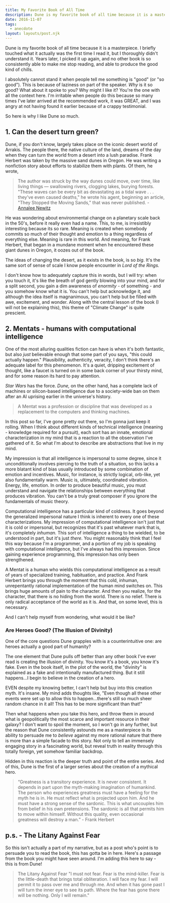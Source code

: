 ```yaml
---
title: My Favorite Book of All Time
description: Dune is my favorite book of all time because it is a masterpiece. Here are some of the explicit reasons why.
date: 2016-11-07
tags:
  - anecdote
layout: layouts/post.njk
---
```


Dune is my favorite book of all time because it is a masterpiece. I briefly touched what it actually was the first time I read it, but I thoroughly didn't understand it. Years later, I picked it up again, and no other book is so consistently able to make me stop reading, and able to produce the good kind of chills.

I absolutely cannot stand it when people tell me something is "good" (or "so good"). This is because of laziness on part of the speaker. _Why_ is it so good? What about it spoke to you? Why might I like it? You're the one with all the context here. I'm irritable when people do this because so many times I've later arrived at the recommended work, it was GREAT, and I was angry at not having found it earlier because of a crappy testimonial.

So here is why I like Dune so much.

## 1. Can the desert turn green?

Dune, if you don't know, largely takes place on the iconic desert world of Arrakis. The people there, the native culture of the land, dreams of the day when they can turn the world from a desert into a lush paradise. Frank Herbert was taken by the massive sand dunes in Oregon. He was writing a nonfiction story about efforts to stabilize them with plants. Of them, he wrote,

> The author was struck by the way dunes could move, over time, like living things — swallowing rivers, clogging lakes, burying forests. "These waves can be every bit as devastating as a tidal wave . . . they've even caused deaths," he wrote his agent, beginning an article, "They Stopped the Moving Sands," that was never published. - [Annalee Newitz](https://io9.gizmodo.com/5520516/dune-started-as-a-nonfiction-article-about-oregons-ecosystem)

He was wondering about environmental change on a planetary scale back in the 50's, before it really even had a name. This, to me, is irresistibly interesting because its so rare. Meaning is created when somebody commits so much of their thought and emotion to a thing regardless of everything else. Meaning is rare in this world. And meaning, for Frank Herbert, that began in a mundane moment when he encountered these giant dunes in Oregon, it oozes out of the book.

The ideas of changing the desert, as it exists in the book, is so _big_. It's the same sort of sense of scale I know people encounter in _Lord of the Rings._

I don't know how to adequately capture this in words, but I will try: when you touch it, it's like the breath of god gently blowing into your mind, and for a split second, you gain a dim awareness of _enormity_ - of something - and you somehow know what it is. You can't help but acknowledge it, and although the idea itself is magnanimous, you can't help but be filled with awe, excitement, and wonder. Along with the central lesson of the book (I will not be explaining this), this theme of "Climate Change" is quite prescient.

## 2. Mentats - humans with computational intelligence

One of the most alluring qualities fiction can have is when it's both fantastic, but also _just_ believable enough that some part of you says, "this could actually happen." Plausibility, authenticity, veracity, I don't think there's an adequate label for this phenomenon. It's a quiet, dripping excitement of thought, like a faucet is turned on in some back corner of your thirsty mind, and for some reason its hard to pay attention.

_Star Wars_ has the force. _Dune,_ on the other hand, has a complete lack of machines or silicon-based intelligence due to a society-wide ban on them after an AI uprising earlier in the universe's history.

> A Mentat was a profession or discipline that was developed as a replacement to the computers and thinking machines.

In this post so far, I've gone pretty out there, so I'm gonna just keep it rolling. When I think about different kinds of technical intelligence (meaning - knowledge required for a pursuit), each sort has an innate, emotional characterization in my mind that is a reaction to all the observation I've gathered of it. So what I'm about to describe are abstractions that live in my mind.

My impression is that all intelligence is impersonal to some degree, since it unconditionally involves piercing to the truth of a situation, so this lacks a more blatant kind of bias usually introduced by some combination of emotion and incentives. Music, for instance, is strictly logical, orb-like, yet also fundamentally warm. Music is, ultimately, coordinated vibration. Energy, life, emotion. In order to produce beautiful music, you must understand and navigate the relationships between everything that produces vibration. You can't be a truly great composer if you ignore the fundamentals of music theory.

Computational intelligence has a particular kind of coldness. It goes beyond the generalized impersonal nature I think is inherent to every one of these characterizations. My impression of computational intelligence isn't just that it is cold or impersonal, but recognizes that it's past whatever mark that is, it's completely _inhuman._ This sort of intelligence a thing to be wielded, to be understood in part, but it's just _there._ You might reasonably think that I feel this way because I'm a programmer, and a portion of my job is speaking with computational intelligence, but I've always had this impression. Since gaining experience programming, this impression has only been strengthened.

A Mentat is a human who wields this computational intelligence as a result of years of specialized training, habituation, and practice. And Frank Herbert brings you through the moment that this cold, inhuman, unrepentantly rational implementation of the human mind switches on. This brings huge amounts of pain to the character. And then you realize, for the character, that there is no hiding from the world. There is no relief. There is only radical acceptance of the world as it is. And that, on some level, this is necessary.

And I can't help myself from wondering, what would it be like?

### Are Heroes Good? (The Illusion of Divinity)

One of the core questions Dune grapples with is a counterintuitive one: are heroes actually a good part of humanity?

The one element that Dune pulls off better than any other book I've ever read is creating the illusion of divinity. You know it's a book, you know it's fake. Even in the book itself, in the plot of the world, the "divinity" is explained as a fake and intentionally manufactured thing. But it still happens...I begin to believe in the creation of a hero.

EVEN despite my knowing better, I can't help but buy into this creation myth. It's insane. My mind adds thoughts like, "Even though all these other events were set up to allow this to happen...there's still so much sheer random chance in it all! This has to be more significant than that!"

Then what happens when you take this hero, and throw them in around what is geopolitically the most scarce and important resource in their galaxy? I don't want to spoil the moment, so I won't go in any further, but the reason that Dune consistently astounds me as a masterpiece is its ability to persuade me to _believe_ against my more rational nature that there is more than a simple facade to this story. Not only to tell an immensely engaging story in a fascinating world, but reveal truth in reality through this totally foreign, yet somehow familiar backdrop.

Hidden in this reaction is the deeper truth and point of the entire series. And of this, Dune is the first of a larger series about the creation of a mythical hero.

> “Greatness is a transitory experience. It is never consistent. It depends in part upon the myth-making imagination of humankind. The person who experiences greatness must have a feeling for the myth he is in. He must reflect what is projected upon him. And he must have a strong sense of the sardonic. This is what uncouples him from belief in his own pretensions. The sardonic is all that permits him to move within himself. Without this quality, even occasional greatness will destroy a man.” - Frank Herbert

## p.s. - The Litany Against Fear

So this isn't actually a part of my narrative, but as a post who's point is to persuade you to read the book, this has gotta be in here. Here's a passage from the book you might have seen around. I'm adding this here to say - this is from Dune!

> The Litany Against Fear
> "I must not fear.
> Fear is the mind-killer.
> Fear is the little-death that brings total obliteration.
> I will face my fear.
> I will permit it to pass over me and through me.
> And when it has gone past I will turn the inner eye to see its path.
> Where the fear has gone there will be nothing. Only I will remain."
